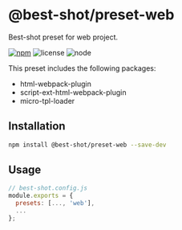 # @best-shot/preset-web

Best-shot preset for web project.

[npm-url]: https://www.npmjs.com/package/@best-shot/preset-web
[npm-badge]: https://img.shields.io/npm/v/@best-shot/preset-web.svg?style=flat-square&logo=npm
[node-badge]: https://img.shields.io/node/v/@best-shot/preset-web.svg?style=flat-square&colorB=green&logo=node.js
[license-badge]: https://img.shields.io/npm/l/@best-shot/preset-web.svg?style=flat-square&colorB=blue&logo=github

[![npm][npm-badge]][npm-url]
![license][license-badge]
![node][node-badge]

This preset includes the following packages:

- html-webpack-plugin
- script-ext-html-webpack-plugin
- micro-tpl-loader

## Installation

```bash
npm install @best-shot/preset-web --save-dev
```

## Usage

```js
// best-shot.config.js
module.exports = {
  presets: [..., 'web'],
  ...
};
```
